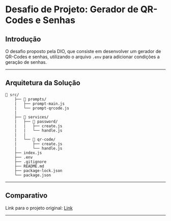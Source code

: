 # Desafio de Projeto: Gerador de QR-Codes e Senhas

## Introdução

O desafio proposto pela DIO, que consiste em desenvolver um gerador de QR-Codes e senhas, utilizando o arquivo `.env` para adicionar condições a geração de senhas.

---

## Arquitetura da Solução

```plaintext
📂 src/ 
    ├── 📂 prompts/                     
    |   ├── prompt-main.js
    |   └── prompt-qrcode.js            
    |
    ├── 📂 services/
    |   ├── 📂 password/
    |   |   ├── create.js
    |   |   └── handle.js
    |   |
    |   └── 📂 qr-code/                     
    |       ├── create.js 
    |       └── handle.js 
    ├── index.js
    ├── .env                        
    ├── .gitignore
    ├── README.md
    ├── package-lock.json
    └── package.json
```

---

## Comparativo

Link para o projeto original: [Link](https://github.com/digitalinnovationone/formacao-nodejs/blob/main/06-shopee-cart/)

---